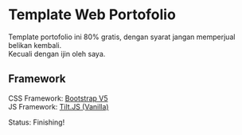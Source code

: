 # Template Web Portofolio

Template portofolio ini 80% gratis, dengan syarat jangan memperjual belikan kembali.\
Kecuali dengan ijin oleh saya.


## Framework
CSS Framework: [Bootstrap V5](https://getbootstrap.com/) \
JS Framework: [Tilt.JS (Vanilla)](https://micku7zu.github.io/vanilla-tilt.js/)

Status: Finishing!